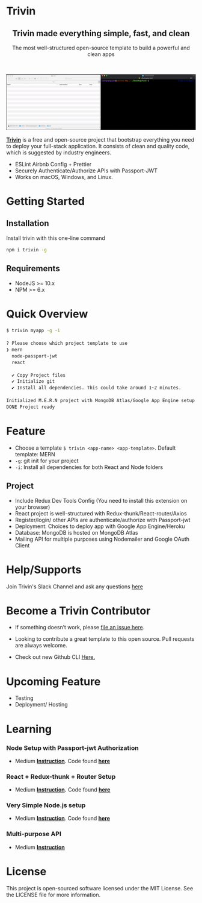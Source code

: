 # Trivin

<h2 align="center">Trivin made everything simple, fast, and clean</h3>
<p align="center">The most well-structured open-source template to build a powerful and clean apps</p>
<br />
<p align="center">
    <img src="./assets/trivin_demo.gif" />
  </a>
</p>

**[Trivin](https://calvinqc.github.io/trivin/)** is a free and open-source project that bootstrap everything you need to deploy your full-stack application. It consists of clean and quality code, which is suggested by industry engineers.

- ESLint Airbnb Config + Prettier
- Securely Authenticate/Authorize APIs with Passport-JWT
- Works on macOS, Windows, and Linux.

# Getting Started

## Installation

Install trivin with this one-line command

```sh
npm i trivin -g
```

## Requirements

- NodeJS >= 10.x
- NPM >= 6.x

# Quick Overview

```sh
$ trivin myapp -g -i

? Please choose which project template to use
❯ mern
  node-passport-jwt
  react

  ✔ Copy Project files
  ✔ Initialize git
  ✔ Install all dependencies. This could take around 1~2 minutes.

Initialized M.E.R.N project with MongoDB Atlas/Google App Engine setup
DONE Project ready
```

# Feature

- Choose a template `$ trivin <app-name> <app-template>`. Default template: MERN
- `-g`: git init for your project
- `-i`: Install all dependencies for both React and Node folders

## Project

- Include Redux Dev Tools Config (You need to install this extension on your browser)
- React project is well-structured with Redux-thunk/React-router/Axios
- Register/login/ other APIs are authenticate/authorize with Passport-jwt
- Deployment: Choices to deploy app with Google App Engine/Heroku
- Database: MongoDB is hosted on MongoDB Atlas
- Mailing API for multiple purposes using Nodemailer and Google OAuth Client

# Help/Supports

Join Trivin's Slack Channel and ask any questions [here](trivin.slack.com)

# Become a Trivin Contributor

- If something doesn’t work, please [file an issue here](https://github.com/calvinqc/trivin/issues).

- Looking to contribute a great template to this open source. Pull requests are always welcome.

- Check out new Github CLI [Here.](https://medium.com/better-programming/say-hello-to-the-new-github-clis-7e2612fb3918)

# Upcoming Feature

- Testing
- Deployment/ Hosting

# Learning

### Node Setup with Passport-jwt Authorization

- Medium **[Instruction](https://medium.com/swlh/perfect-structure-to-authenticate-authorize-api-with-node-js-and-passport-jwt-d529b1a618ba)**. Code found **[here](https://github.com/calvinqc/trivin/tree/master/templates/node-passport-jwt)**

### React + Redux-thunk + Router Setup

- Medium **[Instruction](https://medium.com/@calvinqc/i-built-a-m-e-r-n-codebase-in-an-hour-742acd71ed7e).** Code found **[here](https://github.com/calvinqc/trivin/tree/master/templates/mern/client)**

### Very Simple Node.js setup

- Medium **[Instruction](https://medium.com/swlh/a-complete-guide-build-a-scalable-3-tier-architecture-with-mern-stack-es6-ca129d7df805)**. Code found **[here](https://github.com/calvinqc/Nodejs-Server-Template)**

### Multi-purpose API

- Medium **[Instruction](https://medium.com/@calvinqc/multi-purposes-mailing-api-using-nodemailer-gmail-google-oauth-28de49118d77)**

# License

This project is open-sourced software licensed under the MIT License. See the LICENSE file for more information.
